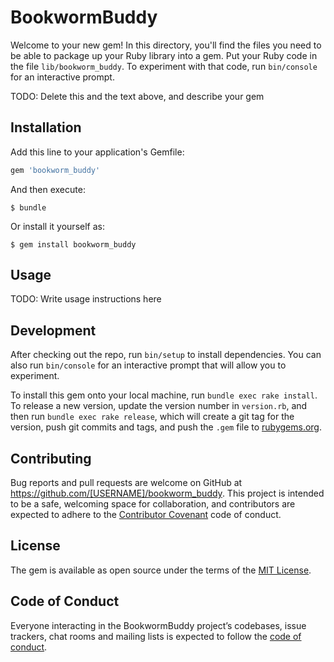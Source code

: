 # BookwormBuddy

Welcome to your new gem! In this directory, you'll find the files you need to be able to package up your Ruby library into a gem. Put your Ruby code in the file `lib/bookworm_buddy`. To experiment with that code, run `bin/console` for an interactive prompt.

TODO: Delete this and the text above, and describe your gem

## Installation

Add this line to your application's Gemfile:

```ruby
gem 'bookworm_buddy'
```

And then execute:

    $ bundle

Or install it yourself as:

    $ gem install bookworm_buddy

## Usage

TODO: Write usage instructions here

## Development

After checking out the repo, run `bin/setup` to install dependencies. You can also run `bin/console` for an interactive prompt that will allow you to experiment.

To install this gem onto your local machine, run `bundle exec rake install`. To release a new version, update the version number in `version.rb`, and then run `bundle exec rake release`, which will create a git tag for the version, push git commits and tags, and push the `.gem` file to [rubygems.org](https://rubygems.org).

## Contributing

Bug reports and pull requests are welcome on GitHub at https://github.com/[USERNAME]/bookworm_buddy. This project is intended to be a safe, welcoming space for collaboration, and contributors are expected to adhere to the [Contributor Covenant](http://contributor-covenant.org) code of conduct.

## License

The gem is available as open source under the terms of the [MIT License](https://opensource.org/licenses/MIT).

## Code of Conduct

Everyone interacting in the BookwormBuddy project’s codebases, issue trackers, chat rooms and mailing lists is expected to follow the [code of conduct](https://github.com/[USERNAME]/bookworm_buddy/blob/master/CODE_OF_CONDUCT.md).
